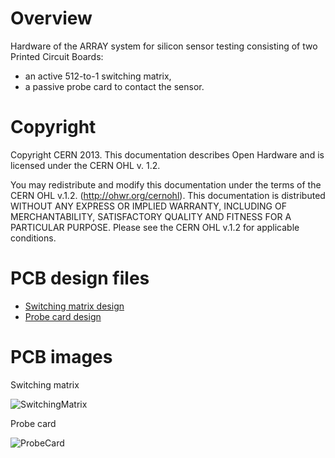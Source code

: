 # Overview

Hardware of the ARRAY system for silicon sensor testing consisting of two Printed Circuit Boards:
* an active 512-to-1 switching matrix,
* a passive probe card to contact the sensor.

# Copyright

Copyright CERN 2013.
This documentation describes Open Hardware and is licensed under the CERN OHL v. 1.2.

You may redistribute and modify this documentation under the terms of the CERN OHL v.1.2. (http://ohwr.org/cernohl). This documentation is distributed WITHOUT ANY EXPRESS OR IMPLIED WARRANTY, INCLUDING OF MERCHANTABILITY, SATISFACTORY QUALITY AND FITNESS FOR A PARTICULAR PURPOSE. Please see the CERN OHL v.1.2 for applicable conditions.

# PCB design files

* [Switching matrix design](https://gitlab.cern.ch/ARRAY/hardware/tree/master/Switching_Matrix)
* [Probe card design](https://gitlab.cern.ch/ARRAY/hardware/tree/master/Probe_Card)

# PCB images

Switching matrix

![SwitchingMatrix](https://gitlab.cern.ch/ARRAY/hardware/raw/master/Switching_Matrix/Documentation/Switching_Matrix.jpg)

Probe card

![ProbeCard](https://gitlab.cern.ch/ARRAY/hardware/raw/master/Probe_Card/Documentation/Probe_Card.jpg)
